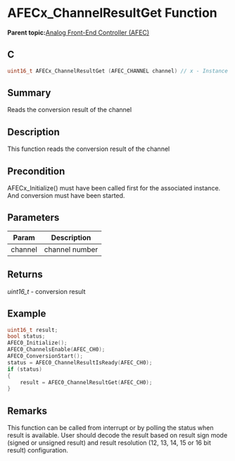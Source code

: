 # AFECx\_ChannelResultGet Function

**Parent topic:**[Analog Front-End Controller \(AFEC\)](GUID-89A24A8B-C8CE-48B6-9F65-764983A80D78.md)

## C

```c
uint16_t AFECx_ChannelResultGet (AFEC_CHANNEL channel) // x - Instance of the AFEC peripheral
```

## Summary

Reads the conversion result of the channel

## Description

This function reads the conversion result of the channel

## Precondition

AFECx\_Initialize\(\) must have been called first for the associated instance. And conversion must have been started.

## Parameters

|Param|Description|
|-----|-----------|
|channel|channel number|

## Returns

*uint16\_t* - conversion result

## Example

```c
uint16_t result;
bool status;
AFEC0_Initialize();
AFEC0_ChannelsEnable(AFEC_CH0);
AFEC0_ConversionStart();
status = AFEC0_ChannelResultIsReady(AFEC_CH0);
if (status)
{
    result = AFEC0_ChannelResultGet(AFEC_CH0);
}
```

## Remarks

This function can be called from interrupt or by polling the status when result is available. User should decode the result based on result sign mode \(signed or unsigned result\) and result resolution \(12, 13, 14, 15 or 16 bit result\) configuration.

